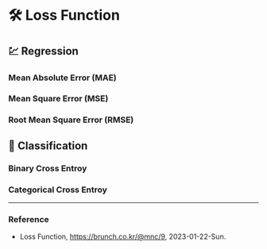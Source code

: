 # :hammer_and_wrench: Loss Function

## :chart: Regression

### Mean Absolute Error (MAE)

### Mean Square Error (MSE)

### Root Mean Square Error (RMSE)

## :bow_and_arrow: Classification

### Binary Cross Entroy

### Categorical Cross Entroy

---

### Reference
- Loss Function, https://brunch.co.kr/@mnc/9, 2023-01-22-Sun.
